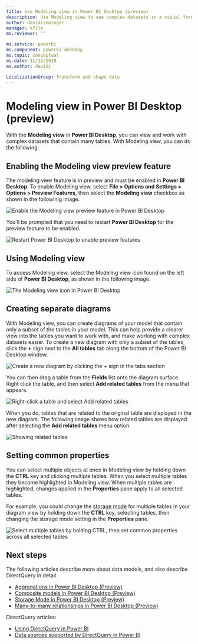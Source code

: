 ```yaml
---
title: Use Modeling view in Power BI Desktop (preview)
description: Use Modeling view to see complex datasets in a visual format in Power BI Desktop
author: davidiseminger
manager: kfile
ms.reviewer: ''

ms.service: powerbi
ms.component: powerbi-desktop
ms.topic: conceptual
ms.date: 11/12/2018
ms.author: davidi

LocalizationGroup: Transform and shape data
---
```


# Modeling view in Power BI Desktop (preview)

With the **Modeling view** in **Power BI Desktop**, you can view and work with complex datasets that contain many tables. With Modeling view, you can do the following:


## Enabling the Modeling view preview feature

The modeling view feature is in preview and must be enabled in **Power BI Desktop**. To enable Modeling view, select **File > Options and Settings > Options > Preview Features**, then select the **Modeling view** checkbox as shown in the followinig image.

![Enable the Modeling view preview feature in Power BI Desktop](media/desktop-modeling-view/modeling-view_01.png)

You'll be prompted that you need to restart **Power BI Desktop** for the preview feature to be enabled. 

![Restart Power BI Desktop to enable preview features](media/desktop-modeling-view/modeling-view_01b.png)

## Using Modeling view

To access Modeling view, select the Modeling view icon found on the left side of **Power BI Desktop**, as shown in the following image.

![The Modeling view icon  in Power BI Desktop](media/desktop-modeling-view/modeling-view_02.png)

## Creating separate diagrams

With Modeling view, you can create diagrams of your model that contain only a subset of the tables in your model. This can help provide a clearer view into the tables you want to work with, and make working with complex datasets easier. To create a new diagram with only a subset of the tables, click the **+** sign next to the **All tables** tab along the bottom of the Power BI Desktop window.

![Create a new diagram by clicking the + sign in the tabs section](media/desktop-modeling-view/modeling-view_03.png)

You can then drag a table from the **Fields** list onto the diagram surface. Right click the table, and then select **Add related tables** from the menu that appears.

![Right-click a table and select Add related tables](media/desktop-modeling-view/modeling-view_04.png)

When you do, tables that are related to the original table are displayed in the new diagram. The following image shows how related tables are displayed after selecting the **Add related tables** menu option.

![Showing related tables](media/desktop-modeling-view/modeling-view_05.png)

## Setting common properties

You can select multiple objects at once in Modeling view by holding down the **CTRL** key and clicking multiple tables. When you select multiple tables they become highlighted in Modeling view. When multiple tables are highlighted, changes applied in the **Properties** pane apply to all selected tables.

For example, you could change the [storage mode](desktop-storage-mode.md) for multiple tables in your diagram view by holding down the **CTRL** key, selecting tables, then changing the storage mode setting in the **Properties** pane.

![Select multiple tables by holding CTRL, then set common properties across all selected tables](media/desktop-modeling-view/modeling-view_06.png)


## Next steps

The following articles describe more about data models, and also describe DirectQuery in detail.

* [Aggregations in Power BI Desktop (Preview)](desktop-aggregations.md)
* [Composite models in Power BI Desktop (Preview)](desktop-composite-models.md)
* [Storage Mode in Power BI Desktop (Preview)](desktop-storage-mode.md)
* [Many-to-many relationships in Power BI Desktop (Preview)](desktop-many-to-many-relationships.md)


DirectQuery articles:

* [Using DirectQuery in Power BI](desktop-directquery-about.md)
* [Data sources supported by DirectQuery in Power BI](desktop-directquery-data-sources.md)
